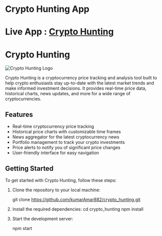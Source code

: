 # Crypto Hunting App

# Live App : [Crypto Hunting](https://crypto-8ddf7.firebaseapp.com/)

# Crypto Hunting

![Crypto Hunting Logo](<Add your logo/image URL here>)

Crypto Hunting is a cryptocurrency price tracking and analysis tool built to help crypto enthusiasts stay up-to-date with the latest market trends and make informed investment decisions. It provides real-time price data, historical charts, news updates, and more for a wide range of cryptocurrencies.

## Features

- Real-time cryptocurrency price tracking
- Historical price charts with customizable time frames
- News aggregator for the latest cryptocurrency news
- Portfolio management to track your crypto investments
- Price alerts to notify you of significant price changes
- User-friendly interface for easy navigation

## Getting Started

To get started with Crypto Hunting, follow these steps:

1. Clone the repository to your local machine:

   git clone https://github.com/kumarAmar882/crypto_hunting.git
   
3. Install the required dependencies:
   cd crypto_hunting
   npm install
   
4. Start the development server:

    npm start




